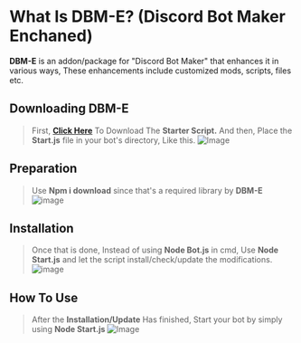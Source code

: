# What Is DBM-E? (Discord Bot Maker Enchaned)

**DBM-E** is an addon/package for "Discord Bot Maker" that enhances it in various ways, These enhancements include customized mods, scripts, files etc.

## Downloading DBM-E
> First, [**Click Here**](https://github.com/AshTheDeveloper/DBM-Enhanced/blob/main/README.md) To Download The **Starter Script.**
> And then, Place the **Start.js** file in your bot's directory, Like this.
![Image](https://cdn.discordapp.com/attachments/929393865981587496/929688129835769936/unknown.png)

## Preparation

> Use **Npm i download** since that's a required library by **DBM-E**
![image](https://user-images.githubusercontent.com/97385822/148695309-59dca530-bc02-4b42-9c07-d28421a98821.png)

## Installation

> Once that is done, Instead of using **Node Bot.js** in cmd, 
> Use **Node Start.js** and let the script install/check/update the modifications.
![image](https://user-images.githubusercontent.com/97385822/148692706-570eb535-16b8-406b-b3ca-657598f50015.png)

## How To Use

> After the **Installation/Update** Has finished, 
> Start your bot by simply using **Node Start.js**
![Image](https://cdn.discordapp.com/attachments/929393865981587496/929688634381201459/unknown.png)
